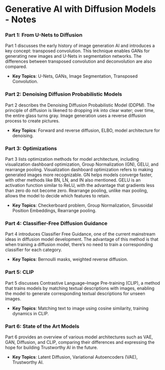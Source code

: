 # Generative AI with Diffusion Models - Notes

### Part 1: From U-Nets to Diffusion
Part 1 discusses the early history of image generation AI and introduces a key concept: transposed convolution. This technique enables GANs for generating new images and U-Nets in segmentation networks. The differences between transposed convolution and deconvolution are also compared.
- **Key Topics**: U-Nets, GANs, Image Segmentation, Transposed Convolution.

### Part 2: Denoising Diffusion Probabilistic Models
Part 2 describes the Denoising Diffusion Probabilistic Model (DDPM). The principle of diffusion is likened to dropping ink into clear water; over time, the entire glass turns gray. Image generation uses a reverse diffusion process to create pictures.
- **Key Topics**: Forward and reverse diffusion, ELBO, model architecture for denoising.

### Part 3: Optimizations
Part 3 lists optimization methods for model architecture, including visualization dashboard optimization, Group Normalization (GN), GELU, and rearrange pooling. Visualization dashboard optimization refers to making generated images more recognizable. GN helps models converge faster, with other methods like BN, LN, and IN also mentioned. GELU is an activation function similar to ReLU, with the advantage that gradients less than zero do not become zero. Rearrange pooling, unlike max pooling, allows the model to decide which features to retain.
- **Key Topics**: Checkerboard problem, Group Normalization, Sinusoidal Position Embeddings, Rearrange pooling.

### Part 4: Classifier-Free Diffusion Guidance
Part 4 introduces Classifier Free Guidance, one of the current mainstream ideas in diffusion model development. The advantage of this method is that when training a diffusion model, there’s no need to train a corresponding classifier for each category.
- **Key Topics**: Bernoulli masks, weighted reverse diffusion.

### Part 5: CLIP
Part 5 discusses Contrastive Language–Image Pre-training (CLIP), a method that trains models by matching textual descriptions with images, enabling the model to generate corresponding textual descriptions for unseen images.
- **Key Topics**: Matching text to image using cosine similarity, training dynamics in CLIP.

### Part 6: State of the Art Models
Part 6 provides an overview of various model architectures such as VAE, GAN, Diffusion, and CLIP, comparing their differences and expressing the hope for building Trustworthy AI in the future.
- **Key Topics**: Latent Diffusion, Variational Autoencoders (VAE), Trustworthy AI.

